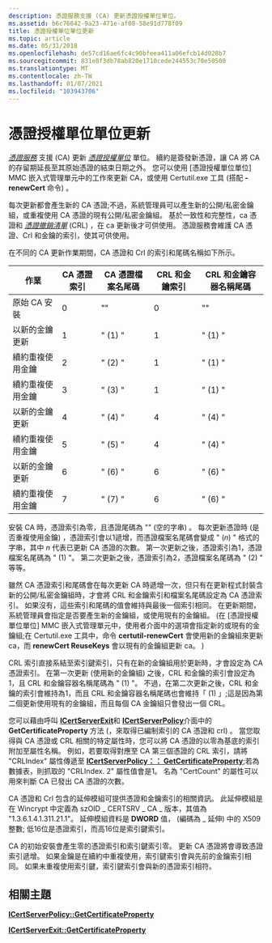 ```yaml
---
description: 憑證服務支援 (CA) 更新憑證授權單位單位。
ms.assetid: b6c76642-9a23-471e-af08-58e91d778f09
title: 憑證授權單位單位更新
ms.topic: article
ms.date: 05/31/2018
ms.openlocfilehash: de57cd16ae6fc4c90bfeea411a06efcb14d028b7
ms.sourcegitcommit: 831e8f3db78ab820e1710cede244553c70e50500
ms.translationtype: MT
ms.contentlocale: zh-TW
ms.lasthandoff: 01/07/2021
ms.locfileid: "103943706"
---
```

# <a name="certification-authority-renewal"></a>憑證授權單位單位更新

[*憑證服務*](../secgloss/c-gly.md) 支援 (CA) 更新 [*憑證授權單位*](../secgloss/c-gly.md) 單位。 續約是簽發新憑證，讓 CA 將 CA 的存留期延長至其原始憑證的結束日期之外。 您可以使用 [憑證授權單位單位] MMC 嵌入式管理單元中的工作來更新 CA，或使用 Certutil.exe 工具 (搭配 **-renewCert** 命令) 。

每次更新都會產生新的 CA 憑證;不過，系統管理員可以產生新的公開/私密金鑰組，或重複使用 CA 憑證的現有公開/私密金鑰組。 基於一致性和完整性，ca 憑證和 [*憑證撤銷清單*](../secgloss/c-gly.md) (CRL) ，在 ca 更新後才可供使用。 憑證服務會維護 CA 憑證、Crl 和金鑰的索引，使其可供使用。

在不同的 CA 更新作業期間，CA 憑證和 Crl 的索引和尾碼名稱如下所示。



| 作業                | CA 憑證索引 | CA 憑證檔案名尾碼 | CRL 和金鑰索引 | CRL 和金鑰容器名稱尾碼 |
|--------------------------|----------------------|---------------------------------|-------------------|-----------------------------------|
| 原始 CA 安裝 | 0                    | ""                              | 0                 | ""                                |
| 以新的金鑰更新     | 1                    | " (1) "                           | 1                 | " (1) "                             |
| 續約重複使用金鑰      | 2                    | " (2) "                           | 1                 | " (1) "                             |
| 續約重複使用金鑰      | 3                    | " (3) "                           | 1                 | " (1) "                             |
| 以新的金鑰更新     | 4                    | " (4) "                           | 4                 | " (4) "                             |
| 續約重複使用金鑰      | 5                    | " (5) "                           | 4                 | " (4) "                             |
| 以新的金鑰更新     | 6                    | " (6) "                           | 6                 | " (6) "                             |
| 續約重複使用金鑰      | 7                    | " (7) "                           | 6                 | " (6) "                             |



 

安裝 CA 時，憑證索引為零，且憑證尾碼為 "" (空的字串) 。 每次更新憑證時 (是否重複使用金鑰) ，憑證索引會以1遞增，而憑證檔案名尾碼會變成 " (*n*) " 格式的字串，其中 *n* 代表已更新 CA 憑證的次數。 第一次更新之後，憑證索引為1，憑證檔案名尾碼為 " (1) "。 第二次更新之後，憑證索引為2，憑證檔案名尾碼為 " (2) " 等等。

雖然 CA 憑證索引和尾碼會在每次更新 CA 時遞增一次，但只有在更新程式封裝含新的公開/私密金鑰組時，才會將 CRL 和金鑰索引和檔案名尾碼設定為 CA 憑證索引。 如果沒有，這些索引和尾碼的值會維持與最後一個索引相同。 在更新期間，系統管理員會指定是否要產生新的金鑰組，或使用現有的金鑰組。  (在 [憑證授權單位單位] MMC 嵌入式管理單元中，使用者介面中的選項會指定新的或現有的金鑰組;在 Certutil.exe 工具中，命令 **certutil-renewCert** 會使用新的金鑰組來更新 ca，而 **renewCert ReuseKeys** 會以現有的金鑰組更新 ca。 ) 

CRL 索引直接系結至索引鍵索引，只有在新的金鑰組用於更新時，才會設定為 CA 憑證索引。 在第一次更新 (使用新的金鑰組) 之後，CRL 和金鑰的索引會設定為1，且 CRL 和金鑰容器名稱尾碼為 " (1) "。 不過，在第二次更新之後，CRL 和金鑰的索引會維持為1，而且 CRL 和金鑰容器名稱尾碼也會維持「 (1) 」;這是因為第二個更新使用現有的金鑰組，而且每個 CA 金鑰組只會發出一個 CRL。

您可以藉由呼叫 [**ICertServerExit**](/windows/desktop/api/Certif/nn-certif-icertserverexit)和 [**ICertServerPolicy**](/windows/desktop/api/Certif/nn-certif-icertserverpolicy)介面中的 **GetCertificateProperty** 方法 (，來取得已編制索引的 CA 憑證和 crl) 。 當您取得與 CA 憑證或 CRL 相關的特定屬性時，您可以將 CA 憑證的以零為基底的索引附加至屬性名稱。 例如，若要取得對應至 CA 第三個憑證的 CRL 索引，請將 "CRLIndex" 屬性傳遞至 [**ICertServerPolicy：： GetCertificateProperty**](/windows/desktop/api/Certif/nf-certif-icertserverpolicy-getcertificateproperty);若為數據表，則抓取的 "CRLIndex. 2" 屬性值會是1。 名為 "CertCount" 的屬性可以用來判斷 CA 已發出 CA 憑證的次數。

CA 憑證和 Crl 包含的延伸模組可提供憑證和金鑰索引的相關資訊。 此延伸模組是在 Wincrypt 中定義為 szOID \_ CERTSRV \_ CA \_ 版本，其值為 "1.3.6.1.4.1.311.21.1"。 延伸模組資料是 **DWORD** 值， (編碼為 \_ 延伸) 中的 X509 整數; 低16位是憑證索引，而高16位是索引鍵索引。

CA 的初始安裝會產生零的憑證索引和索引鍵索引零。 更新 CA 憑證將會導致憑證索引遞增。 如果金鑰是在續約中重複使用，索引鍵索引會與先前的金鑰索引相同。 如果未重複使用索引鍵，索引鍵索引會與新的憑證索引相符。

## <a name="related-topics"></a>相關主題

<dl> <dt>

[**ICertServerPolicy::GetCertificateProperty**](/windows/desktop/api/Certif/nf-certif-icertserverpolicy-getcertificateproperty)
</dt> <dt>

[**ICertServerExit::GetCertificateProperty**](/windows/desktop/api/Certif/nf-certif-icertserverexit-getcertificateproperty)
</dt> </dl>

 

 
